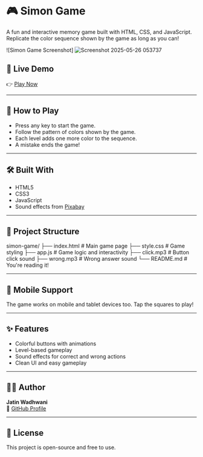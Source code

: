 # 🎮 Simon Game

A fun and interactive memory game built with HTML, CSS, and JavaScript.  
Replicate the color sequence shown by the game as long as you can!

![Simon Game Screenshot]
![Screenshot 2025-05-26 053737](https://github.com/user-attachments/assets/b5332f11-455e-4d01-9b5a-95235ecddf2a)

## 🚀 Live Demo

👉 [Play Now](https://jatinwadhwani123.github.io/simon-game/)

---

## 🧠 How to Play

- Press any key to start the game.
- Follow the pattern of colors shown by the game.
- Each level adds one more color to the sequence.
- A mistake ends the game!

---

## 🛠️ Built With

- HTML5
- CSS3
- JavaScript
- Sound effects from [Pixabay](https://pixabay.com/)

---

## 📂 Project Structure
simon-game/
├── index.html # Main game page
├── style.css # Game styling
├── app.js # Game logic and interactivity
├── click.mp3 # Button click sound
├── wrong.mp3 # Wrong answer sound
└── README.md # You're reading it!


---

## 📱 Mobile Support

The game works on mobile and tablet devices too. Tap the squares to play!

---

## ✨ Features

- Colorful buttons with animations
- Level-based gameplay
- Sound effects for correct and wrong actions
- Clean UI and easy gameplay

---

## 🙋‍♂️ Author

**Jatin Wadhwani**  
📎 [GitHub Profile](https://github.com/JatinWadhwani123)

---

## 📜 License

This project is open-source and free to use.
